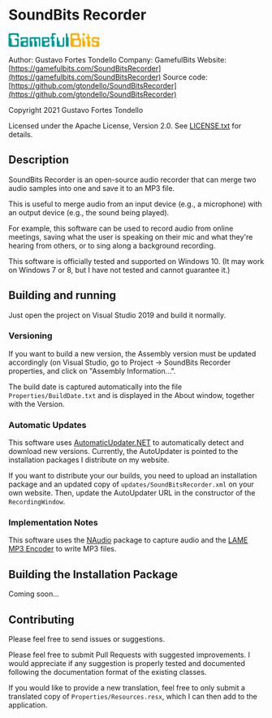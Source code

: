 # SoundBits Recorder

![GamefulBits](SoundBitsRecorder/GamefulBitsLogo.png)

Author: Gustavo Fortes Tondello
Company: GamefulBits
Website: [https://gamefulbits.com/SoundBitsRecorder](https://gamefulbits.com/SoundBitsRecorder)
Source code: [https://github.com/gtondello/SoundBitsRecorder](https://github.com/gtondello/SoundBitsRecorder)

Copyright 2021 Gustavo Fortes Tondello

Licensed under the Apache License, Version 2.0. See [LICENSE.txt](LICENSE.txt) for details.


## Description

SoundBits Recorder is an open-source audio recorder that can merge two audio samples into one and save it to an MP3 file.

This is useful to merge audio from an input device (e.g., a microphone) with an output device (e.g., the sound being played).

For example, this software can be used to record audio from online meetings, saving what the user is speaking on their mic and what they're hearing from others,
or to sing along a background recording.

This software is officially tested and supported on Windows 10.
(It may work on Windows 7 or 8, but I have not tested and cannot guarantee it.)


## Building and running

Just open the project on Visual Studio 2019 and build it normally.


### Versioning

If you want to build a new version, the Assembly version must be updated accordingly (on Visual Studio, go to Project -> SoundBits Recorder properties, and click on "Assembly Information...".

The build date is captured automatically into the file `Properties/BuildDate.txt` and is displayed in the About window, together with the Version.


### Automatic Updates

This software uses [AutomaticUpdater.NET](https://github.com/ravibpatel/AutoUpdater.NET) to automatically detect and download new versions.
Currently, the AutoUpdater is pointed to the installation packages I distribute on my website.

If you want to distribute your our builds, you need to upload an installation package and an updated copy of `updates/SoundBitsRecorder.xml` on your own website.
Then, update the AutoUpdater URL in the constructor of the `RecordingWindow`.


### Implementation Notes

This software uses the [NAudio](https://github.com/naudio/NAudio) package to capture audio and the [LAME MP3 Encoder](https://lame.sourceforge.io/) to write MP3 files.


## Building the Installation Package

Coming soon...


## Contributing

Please feel free to send issues or suggestions.

Please feel free to submit Pull Requests with suggested improvements.
I would appreciate if any suggestion is properly tested and documented following the documentation format of the existing classes.

If you would like to provide a new translation, feel free to only submit a translated copy of `Properties/Resources.resx`, which I can then add to the application.

